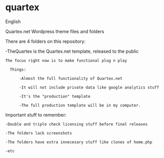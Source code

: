 # quartex
English

Quartex.net Wordpress theme files and folders


There are 4 folders on this repository:
          
  -TheQuartex is the Quartex.net template, released to the public
  
    The focus right now is to make functional plug n play
    
      Things:
      
          -Almost the full functionality of Quartex.net
          
          -It will not include private data like google analytics stuff
          
          -It's the "production" template
          
          -The full production template will be in my computer.
          
Important stuff to remember:

    -Double and triple check licensing stuff before final releases
    
    -The folders lack screenshots
    
    -The folders have extra innecesary stuff like clones of home.php
    
    -etc
    

